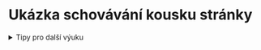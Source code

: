 # Ukázka schovávání kousku stránky

<details><summary>Tipy pro další výuku</summary><p markdown="1">

1. Co se stane po spuštění? 

<code class="language-blocks">
po kliknutí na @greenFlag
nastav [jmeno_hrace v] na [Karel]
změň [jmeno_hrace v] o (1)
</code>

</p></details>

